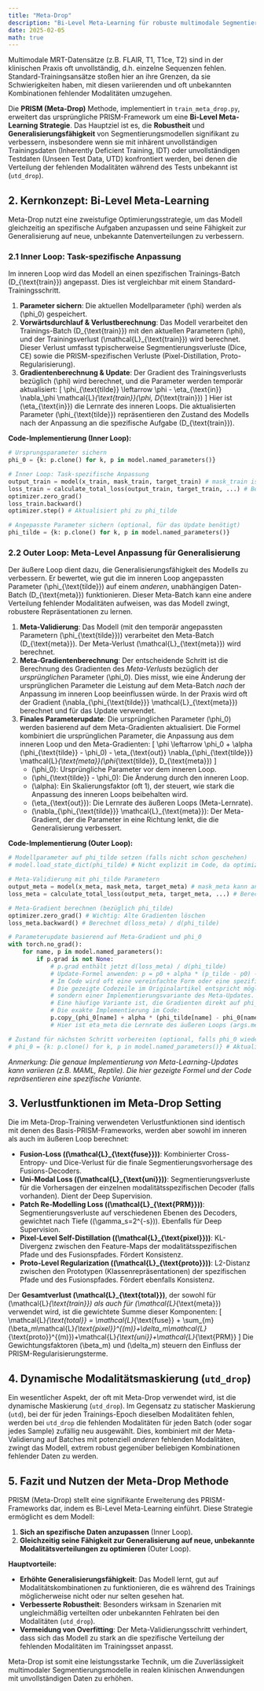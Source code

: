 ```yaml
---
title: "Meta-Drop"
description: "Bi-Level Meta-Learning für robuste multimodale Segmentierung"
date: 2025-02-05
math: true
---
```


Multimodale MRT-Datensätze (z.B. FLAIR, T1, T1ce, T2) sind in der klinischen Praxis oft unvollständig, d.h. einzelne Sequenzen fehlen. Standard-Trainingsansätze stoßen hier an ihre Grenzen, da sie Schwierigkeiten haben, mit diesen variierenden und oft unbekannten Kombinationen fehlender Modalitäten umzugehen.

Die **PRISM (Meta-Drop)** Methode, implementiert in `train_meta_drop.py`, erweitert das ursprüngliche PRISM-Framework um eine **Bi-Level Meta-Learning Strategie**. Das Hauptziel ist es, die **Robustheit** und **Generalisierungsfähigkeit** von Segmentierungsmodellen signifikant zu verbessern, insbesondere wenn sie mit inhärent unvollständigen Trainingsdaten (Inherently Deficient Training, IDT) oder unvollständigen Testdaten (Unseen Test Data, UTD) konfrontiert werden, bei denen die Verteilung der fehlenden Modalitäten während des Tests unbekannt ist (`utd_drop`).

## 2. Kernkonzept: Bi-Level Meta-Learning

Meta-Drop nutzt eine zweistufige Optimierungsstrategie, um das Modell gleichzeitig an spezifische Aufgaben anzupassen und seine Fähigkeit zur Generalisierung auf neue, unbekannte Datenverteilungen zu verbessern.

### 2.1 Inner Loop: Task-spezifische Anpassung

Im inneren Loop wird das Modell an einen spezifischen Trainings-Batch \(D_{\text{train}}\) angepasst. Dies ist vergleichbar mit einem Standard-Trainingsschritt.

1.  **Parameter sichern**: Die aktuellen Modellparameter \(\phi\) werden als \(\phi_0\) gespeichert.
2.  **Vorwärtsdurchlauf & Verlustberechnung**: Das Modell verarbeitet den Trainings-Batch \(D_{\text{train}}\) mit den aktuellen Parametern \(\phi\), und der Trainingsverlust \(\mathcal{L}_{\text{train}}\) wird berechnet. Dieser Verlust umfasst typischerweise Segmentierungsverluste (Dice, CE) sowie die PRISM-spezifischen Verluste (Pixel-Distillation, Proto-Regularisierung).
3.  **Gradientenberechnung & Update**: Der Gradient des Trainingsverlusts bezüglich \(\phi\) wird berechnet, und die Parameter werden temporär aktualisiert:
    \[
    \phi_{\text{tilde}} \leftarrow \phi - \eta_{\text{in}} \nabla_\phi \mathcal{L}_{\text{train}}(\phi, D_{\text{train}})
    \]
    Hier ist \(\eta_{\text{in}}\) die Lernrate des inneren Loops. Die aktualisierten Parameter \(\phi_{\text{tilde}}\) repräsentieren den Zustand des Modells nach der Anpassung an die spezifische Aufgabe \(D_{\text{train}}\).

**Code-Implementierung (Inner Loop):**
```python
# Ursprungsparameter sichern
phi_0 = {k: p.clone() for k, p in model.named_parameters()}

# Inner Loop: Task-spezifische Anpassung
output_train = model(x_train, mask_train, target_train) # mask_train ist hier entscheidend für IDT/UTD
loss_train = calculate_total_loss(output_train, target_train, ...) # Berechnet L_total
optimizer.zero_grad()
loss_train.backward()
optimizer.step() # Aktualisiert phi zu phi_tilde

# Angepasste Parameter sichern (optional, für das Update benötigt)
phi_tilde = {k: p.clone() for k, p in model.named_parameters()}
```

### 2.2 Outer Loop: Meta-Level Anpassung für Generalisierung

Der äußere Loop dient dazu, die Generalisierungsfähigkeit des Modells zu verbessern. Er bewertet, wie gut die im inneren Loop angepassten Parameter \(\phi_{\text{tilde}}\) auf einem *anderen*, unabhängigen Daten-Batch \(D_{\text{meta}}\) funktionieren. Dieser Meta-Batch kann eine andere Verteilung fehlender Modalitäten aufweisen, was das Modell zwingt, robustere Repräsentationen zu lernen.

1.  **Meta-Validierung**: Das Modell (mit den temporär angepassten Parametern \(\phi_{\text{tilde}}\)) verarbeitet den Meta-Batch \(D_{\text{meta}}\). Der Meta-Verlust \(\mathcal{L}_{\text{meta}}\) wird berechnet.
2.  **Meta-Gradientenberechnung**: Der entscheidende Schritt ist die Berechnung des Gradienten des *Meta-Verlusts* bezüglich der *ursprünglichen* Parameter \(\phi_0\). Dies misst, wie eine Änderung der ursprünglichen Parameter die Leistung auf dem Meta-Batch *nach* der Anpassung im inneren Loop beeinflussen würde. In der Praxis wird oft der Gradient \(\nabla_{\phi_{\text{tilde}}} \mathcal{L}_{\text{meta}}\) berechnet und für das Update verwendet.
3.  **Finales Parameterupdate**: Die ursprünglichen Parameter \(\phi_0\) werden basierend auf dem Meta-Gradienten aktualisiert. Die Formel kombiniert die ursprünglichen Parameter, die Anpassung aus dem inneren Loop und den Meta-Gradienten:
    \[
    \phi \leftarrow \phi_0 + \alpha (\phi_{\text{tilde}} - \phi_0) - \eta_{\text{out}} \nabla_{\phi_{\text{tilde}}} \mathcal{L}_{\text{meta}}(\phi_{\text{tilde}}, D_{\text{meta}})
    \]
    - \(\phi_0\): Ursprüngliche Parameter vor dem inneren Loop.
    - \(\phi_{\text{tilde}} - \phi_0\): Die Änderung durch den inneren Loop.
    - \(\alpha\): Ein Skalierungsfaktor (oft 1), der steuert, wie stark die Anpassung des inneren Loops beibehalten wird.
    - \(\eta_{\text{out}}\): Die Lernrate des äußeren Loops (Meta-Lernrate).
    - \(\nabla_{\phi_{\text{tilde}}} \mathcal{L}_{\text{meta}}\): Der Meta-Gradient, der die Parameter in eine Richtung lenkt, die die Generalisierung verbessert.

**Code-Implementierung (Outer Loop):**
```python
# Modellparameter auf phi_tilde setzen (falls nicht schon geschehen)
# model.load_state_dict(phi_tilde) # Nicht explizit im Code, da optimizer.step() dies bereits tut

# Meta-Validierung mit phi_tilde Parametern
output_meta = model(x_meta, mask_meta, target_meta) # mask_meta kann andere Verteilung haben
loss_meta = calculate_total_loss(output_meta, target_meta, ...) # Berechnet L_total für Meta-Batch

# Meta-Gradient berechnen (bezüglich phi_tilde)
optimizer.zero_grad() # Wichtig: Alte Gradienten löschen
loss_meta.backward() # Berechnet d(loss_meta) / d(phi_tilde)

# Parameterupdate basierend auf Meta-Gradient und phi_0
with torch.no_grad():
    for name, p in model.named_parameters():
        if p.grad is not None:
            # p.grad enthält jetzt d(loss_meta) / d(phi_tilde)
            # Update-Formel anwenden: p = p0 + alpha * (p_tilde - p0) - eta_meta * p.grad
            # Im Code wird oft eine vereinfachte Form oder eine spezifische Implementierung verwendet.
            # Die gezeigte Codezeile im Originalartikel entspricht möglicherweise nicht exakt der Formel,
            # sondern einer Implementierungsvariante des Meta-Updates.
            # Eine häufige Variante ist, die Gradienten direkt auf phi_0 anzuwenden oder MAML-ähnliche Updates.
            # Die exakte Implementierung im Code:
            p.copy_(phi_0[name] + alpha * (phi_tilde[name] - phi_0[name]) - eta_meta * p.grad)
            # Hier ist eta_meta die Lernrate des äußeren Loops (args.meta_lr)

# Zustand für nächsten Schritt vorbereiten (optional, falls phi_0 wieder gebraucht wird)
# phi_0 = {k: p.clone() for k, p in model.named_parameters()} # Aktualisiert phi_0 auf das neue phi
```
*Anmerkung: Die genaue Implementierung von Meta-Learning-Updates kann variieren (z.B. MAML, Reptile). Die hier gezeigte Formel und der Code repräsentieren eine spezifische Variante.*

## 3. Verlustfunktionen im Meta-Drop Setting

Die im Meta-Drop-Training verwendeten Verlustfunktionen sind identisch mit denen des Basis-PRISM-Frameworks, werden aber sowohl im inneren als auch im äußeren Loop berechnet:

- **Fusion-Loss (\(\mathcal{L}_{\text{fuse}}\))**: Kombinierter Cross-Entropy- und Dice-Verlust für die finale Segmentierungsvorhersage des Fusions-Decoders.
- **Uni-Modal Loss (\(\mathcal{L}_{\text{uni}}\))**: Segmentierungsverluste für die Vorhersagen der einzelnen modalitätsspezifischen Decoder (falls vorhanden). Dient der Deep Supervision.
- **Patch Re-Modelling Loss (\(\mathcal{L}_{\text{PRM}}\))**: Segmentierungsverluste auf verschiedenen Ebenen des Decoders, gewichtet nach Tiefe (\(\gamma_s=2^{-s}\)). Ebenfalls für Deep Supervision.
- **Pixel-Level Self-Distillation (\(\mathcal{L}_{\text{pixel}}\))**: KL-Divergenz zwischen den Feature-Maps der modalitätsspezifischen Pfade und des Fusionspfades. Fördert Konsistenz.
- **Proto-Level Regularization (\(\mathcal{L}_{\text{proto}}\))**: L2-Distanz zwischen den Prototypen (Klassenrepräsentationen) der spezifischen Pfade und des Fusionspfades. Fördert ebenfalls Konsistenz.

Der **Gesamtverlust \(\mathcal{L}_{\text{total}}\)**, der sowohl für \(\mathcal{L}_{\text{train}}\) als auch für \(\mathcal{L}_{\text{meta}}\) verwendet wird, ist die gewichtete Summe dieser Komponenten:
\[
\mathcal{L}_{\text{total}} = \mathcal{L}_{\text{fuse}} + \sum_{m}(\beta_m\mathcal{L}_{\text{pixel}}^{(m)}+\delta_m\mathcal{L}_{\text{proto}}^{(m)})+\mathcal{L}_{\text{uni}}+\mathcal{L}_{\text{PRM}}
\]
Die Gewichtungsfaktoren \(\beta_m\) und \(\delta_m\) steuern den Einfluss der PRISM-Regularisierungsterme.

## 4. Dynamische Modalitätsmaskierung (`utd_drop`)

Ein wesentlicher Aspekt, der oft mit Meta-Drop verwendet wird, ist die dynamische Maskierung (`utd_drop`). Im Gegensatz zu statischer Maskierung (`utd`), bei der für jeden Trainings-Epoch dieselben Modalitäten fehlen, werden bei `utd_drop` die fehlenden Modalitäten für jeden Batch (oder sogar jedes Sample) zufällig neu ausgewählt. Dies, kombiniert mit der Meta-Validierung auf Batches mit potenziell *anderen* fehlenden Modalitäten, zwingt das Modell, extrem robust gegenüber beliebigen Kombinationen fehlender Daten zu werden.

## 5. Fazit und Nutzen der Meta-Drop Methode

PRISM (Meta-Drop) stellt eine signifikante Erweiterung des PRISM-Frameworks dar, indem es Bi-Level Meta-Learning einführt. Diese Strategie ermöglicht es dem Modell:

1.  **Sich an spezifische Daten anzupassen** (Inner Loop).
2.  **Gleichzeitig seine Fähigkeit zur Generalisierung auf neue, unbekannte Modalitätsverteilungen zu optimieren** (Outer Loop).

**Hauptvorteile:**

-   **Erhöhte Generalisierungsfähigkeit**: Das Modell lernt, gut auf Modalitätskombinationen zu funktionieren, die es während des Trainings möglicherweise nicht oder nur selten gesehen hat.
-   **Verbesserte Robustheit**: Besonders wirksam in Szenarien mit ungleichmäßig verteilten oder unbekannten Fehlraten bei den Modalitäten (`utd_drop`).
-   **Vermeidung von Overfitting**: Der Meta-Validierungsschritt verhindert, dass sich das Modell zu stark an die spezifische Verteilung der fehlenden Modalitäten im Trainingsset anpasst.

Meta-Drop ist somit eine leistungsstarke Technik, um die Zuverlässigkeit multimodaler Segmentierungsmodelle in realen klinischen Anwendungen mit unvollständigen Daten zu erhöhen.
